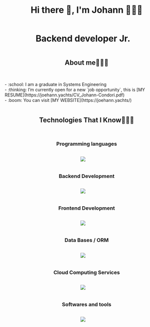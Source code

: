 <div id="user-content-toc">
  <ul align="center">
    <summary><h1 style="display: inline-block">Hi there 👋, I'm Johann 👨🏻‍💻</h1></summary>
  </ul>
</div>

<h1 align="center"><strong>Backend developer Jr.</strong> </h1>

<div id="user-content-toc">
  <ul align="center">
    <summary><h2 style="display: inline-block">About me👨🏻‍💻</h2></summary>
  </ul>
</div>
<br>
 - :school: I am a graduate in Systems Engineering
<br>
 - :thinking: I’m currently open for a new `job opportunity`, this is [MY RESUME](https://joehann.yachts/CV_Johann-Condori.pdf)
<br>
 - :boom: You can visit [MY WEBSITE](https://joehann.yachts/)


<div id="user-content-toc">
  <ul align="center">
    <summary><h2 style="display: inline-block">Technologies That I Know👨🏻‍💻</h2></summary>
  </ul>
</div>
<!--tech stack icons-->
<div id="user-content-toc">
  <ul align="center">
    <summary><h3 style="display: inline-block">Programming languages</h3></summary>
  </ul>
</div>
<!-- Programming languages -->
<p align="center">
  <a href="https://joehann.yachts/">
    <img src="https://skillicons.dev/icons?i=java,go,cpp,py,ts,js&perline=14" />
  </a>
</p>
<div id="user-content-toc">
  <ul align="center">
    <summary><h3 style="display: inline-block">Backend Development</h3></summary>
  </ul>
</div>
<!-- Backend development -->
<p align="center">
  <a href="https://joehann.yachts/">
    <img src="https://skillicons.dev/icons?i=spring,maven,gradle,express,django&perline=14" />
  </a>
</p>
<div id="user-content-toc">
  <ul align="center">
    <summary><h3 style="display: inline-block">Frontend Development</h3></summary>
  </ul>
</div>
<!-- Frontend development -->
<p align="center">
  <a href="https://joehann.yachts/">
    <img src="https://skillicons.dev/icons?i=react,tailwind,bootstrap,astro,next,figma,materialui,jest&perline=14" />
  </a>
</p>
<div id="user-content-toc">
  <ul align="center">
    <summary><h3 style="display: inline-block">Data Bases / ORM</h3></summary>
  </ul>
</div>
<!-- Db -->
<p align="center">
  <a href="https://joehann.yachts/">
    <img src="https://skillicons.dev/icons?i=postgres,mysql,mongodb,prisma,hibernate,supabase&perline=14" />
  </a>
</p>
<div id="user-content-toc">
  <ul align="center">
    <summary><h3 style="display: inline-block">Cloud Computing Services</h3></summary>
  </ul>
</div>
<!-- Cloud -->
<p align="center">
  <a href="https://joehann.yachts/">
    <img src="https://skillicons.dev/icons?i=aws,azure,oracle&perline=14" />
  </a>
</p>
<div id="user-content-toc">
  <ul align="center">
    <summary><h3 style="display: inline-block">Softwares and tools</h3></summary>
  </ul>
</div>
<!-- Software and tools -->
<p align="center">
  <a href="https://joehann.yachts/">
    <img src="https://skillicons.dev/icons?i=git,docker,github,idea,linux,md,postman,vscode,bash,replit&perline=14" />
  </a>
</p>
